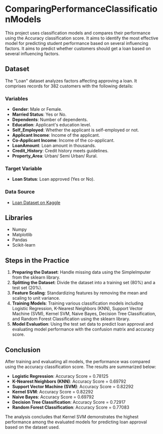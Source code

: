 # ComparingPerformanceClassificationModels

This project uses classification models and compares their performance using the Accuracy classification score. It aims to identify the most effective model for predicting student performance based on several influencing factors.
It aims to predict whether customers should get a loan based on several influencing factors.

## Dataset

The "Loan" dataset analyzes factors affecting approving a loan. It comprises records for 382 customers with the following details:

### Variables
- **Gender**: Male or Female.
- **Married Status**: Yes or No.
- **Dependents**: Number of dependents.
- **Education**: Applicant's education level.
- **Self_Employed**: Whether the applicant is self-employed or not.
- **Applicant Income**: Income of the applicant.
- **Co-Applicant Income**: Income of the co-applicant.
- **LoanAmount**: Loan amount in thousands.
- **Credit_History**: Credit history meets guidelines.
- **Property_Area**: Urban/ Semi Urban/ Rural.


### Target Variable
- **Loan Status**: Loan approved (Yes or No).

### Data Source
- [Loan Dataset on Kaggle](https://www.kaggle.com/datasets/bhavikjikadara/loan-status-prediction/code)

## Libraries
- Numpy
- Matplotlib
- Pandas
- Scikit-learn

## Steps in the Practice
1. **Preparing the Dataset**: Handle missing data using the SimpleImputer from the sklearn library.
2. **Splitting the Dataset**: Divide the dataset into a training set (80%) and a test set (20%).
3. **Feature Scaling**: Standardizing features by removing the mean and scaling to unit variance.
4. **Training Models**: Training various classification models including Logistic Regression, K-Nearest Neighbors (KNN), Support Vector Machine (SVM), Kernel SVM, Naive Bayes, Decision Tree Classification, and Random Forest Classification using the sklearn library.
5. **Model Evaluation**: Using the test set data to predict loan approval and evaluating model performance with the confusion matrix and accuracy score.


## Conclusion
After training and evaluating all models, the performance was compared using the accuracy classification score. The results are summarized below:
- **Logistic Regression**: Accuracy Score = 0.78125
- **K-Nearest Neighbors (KNN)**: Accuracy Score = 0.69792
- **Support Vector Machine (SVM)**: Accuracy Score = 0.82292
- **Kernel SVM**: Accuracy Score = 0.82292
- **Naive Bayes**: Accuracy Score = 0.69792
- **Decision Tree Classification**: Accuracy Score = 0.72917
- **Random Forest Classification**: Accuracy Score = 0.77083

The analysis concludes that Kernel SVM demonstrates the highest performance among the evaluated models for predicting loan approval based on the dataset used.


